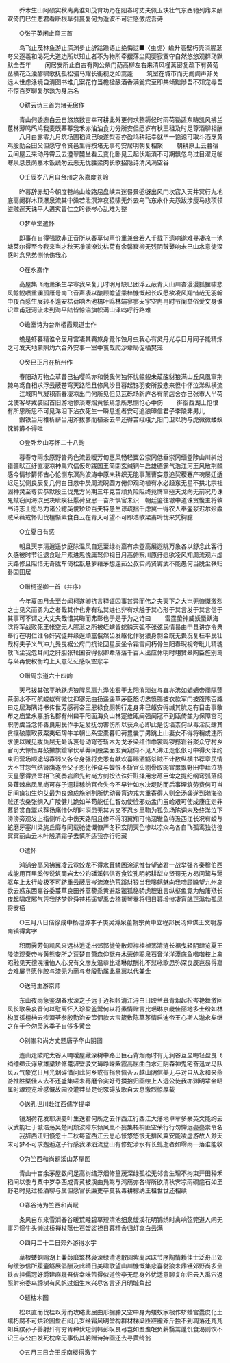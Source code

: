 <!-- { "loadSidebar": true } -->
　　乔木生山阿硕实秋离离谁知茂育功乃在阳春时丈夫佩玉玦壮气东西驰列鼎未酬欢倚门巳生悲君看断根草引蔓复何为逝波不可驻感激成吾诗 

　　○张子英闲止斋三首 

　　鸟飞止茂林鱼游止深渊步止辝跲踬语止绝悔愆■〈虫虎〉蝓升高壁朽壳消腥涎夸父逐羲和渴死大道边所以知止者不为物所牵摆落尘网婴寂寞守自然悠悠观群动默默全吾年 
　　闲居安所止自古有陶公柴门荫高柳左右来清风槿蓠密复疏下有黄菊丛摘花泛浊醪啸歌抚孤松驷马耀长衢视之如蒿蓬 
　　筑室在城市而无阛阓声非关远人世虑涤境自清图书堆几案花竹当檐楹酿酒香满瓮宾至即共倾黜陟吾不知宠辱吾不惊百岁聊复尔孰为身后名 

　　○耕云诗三首为堵无傲作 

　　青山何逶迤白云自悠悠数亩幸可耕此外更何求整耨候时雨荷锄适东畴凯风拂兰蕙林薄鸣鸤鸠我麦既菶菶我禾亦油油食力分所安但愿岁有秋王租及时足尊酒聊相酬 
　　八月白露零九月筑场圃稻粱己映遂梨枣亦盈坞耕耘幸就毕一饱谅可取斗酒烹黄鸡殷勤会田父但愿守令贤邑里得按堵无事苟安居明朝复相聚 
　　朝耕原上云暮宿云间屋云来动丹霄云去澄翠麓坐看云变化卧见云起伏斯湏不可期飘忽鸟过目濯足临寒泉息景荫嘉木饭蔬勿云恶无忧胜梁肉长歌招隐诗清风满空谷 

　　○壬辰岁八月自台州之永嘉度苍岭 

　　昨暮辞赤刧今朝度苍岭山峻路屈盘峡束迷晷景谽谺出风门坎窞入天井冥行九地底高阚群木顶瀑泉流其中豃若泄溟涬哀猿啸无外去鸟飞东永仆夫怨跋涉瘦马悲项领盗贼逭天诛平人遘灾眚伫立盻嵚岑心乱难为整 

　　○梦草堂遣怀 

　　即事在自得强歌非正音所以春草句声价重兼金若人千载下遗响邈难寻凄凉一池塘莱尔得至今我来当才秋天凈潢潦沈枯荷有余馨衰柳无残阴皷鼙响未巳山水意徒深感时念兄弟恻怆伤我心 

　　○在永嘉作 

　　高屋集飞雨萧条生早寒我来复几时明月缺巳团浮云蔽青天山川杳漫漫狐狸啸悲风鲸鲵喷重澜孤雁号南飞音声凄以酸顾瞻望乘梓慷慨起长叹愿欲凌风翔惜哉无羽翰中夜百感生展转不遑安枯荷响西池槁叶鸣林端寥寥天宇空冉冉时节阑举俗爱文身谁识章甫冠河流未到海平陆皆惊湍旗帜满山泽呜呼行路难 

　　○蟾室诗为台州栖霞观道士作 

　　蟾是虾蟇精谁令居月宫凄其羇旅身竟作蚀月虫我心有灵丹光与日月同子能精炼之可发天地蒙照灼六合外安事一室中哀哉爬沙辈局促栖樊笼 

　　○癸巳正月在杭州作 

　　春阳动万物众草昔巳抽嘤鸣亦和悦我何独怀忧鲸鲵未葅醢豺狼满山丘凤凰窜荆棘乌鸢自相求浮云蔽苍穹天路阻且修风沙日暮起铩羽安所投悲来怛中怀泣涕纵横流 
　　江城阴气凝积雨春凄凉出门何所见但见瓦砾场新庐各有前店舍亦巳张市人半荷戈使客尽戎装回首旧游地惨淡寒烟黄怅焉念所思恻怆心中伤 
　　徘徊西湖上怆悢有所思所思不可见涕泪下沾衣死生一瞬息逝者安可追狼曋信君子李陵非男儿 
　　鍜铁当用椎析薪当用斧拔蓼而植茶去辛还得苦峨峨九阳门卫以豹与虎微微蝼蚁忱欝欝不得吐 

　　○登卧龙山写怀二十八韵 

　　暮春寺雨余原野皆秀色流云暧芳甸惠风畅轻翼公崇冈低垂崇冈缅登陟山川紏纷错疆畎互纡直凄凉神禹穴偪仮句践国玊简閟玄缄铜牛启雄德霸气浩江河王风散荆棘感今情轸欝怀古心怆恻东溟尚波涛中原未耕织无能事萧曹妄意追契稷蹇产魂屡迁逶迟足犹侧良辰复几何白日忽中昃周流睨圆方俯仰观动植有水必趋东无星不拱北宗社固神灵至尊实恭默殷王伐鬼方尚期三年克苗顽负险阻终竟膺窜殛天戈向无前况乃诛鬼蜮窃闻海滨民决眦疾狂慝荷殳思一奋所惧官未识　朝廷鉴往辙中道诛贪愎主将敦书诗志士愿尽力诸公緫英俊矫矫百夫特愚生谅疏拙千虑冀一得农人奉壷浆迟尔殄蟊贼采薇戒怀归伐檀惭素食白云在青天可望不可即浩歌梁甫吟忧来凭胸臆 

　　○立夏日有感 

　　朝且天宇清逍遥步庭除温风自远至绿树嘉有余登高展遐眺万象各以舒念此客行久感彼时节徂退食耻尸素进思愧庸驽仰视日月高俯察川原纡愿欲凌风翔周流观六虚天路修且阻惜无奇肱车倚松翫悬萝藉茅想连茹公叔实尚贤寗武不能愚何当脱尘鞅归卧园田居 

　　○赠柯遂卿一首（并序） 

　　今年夏四月余至台闻柯遂卿抗言释诬囚事甚异而伟之夫天下之大岂无慷慨激烈之士见义而勇为之者哉其作也非有私其进也非有求触于其心形于其言发于其言信于其事可不谓之大丈夫哉惜其晦而弗彰也于是乎为之诗曰 
　　雷霆蛰神威妖蜃跃海滨将军战败死玊帐空无人腥涎之所被蛭螾皆蛇鳞天弧不张弦民情曷由申县讲亦令典奉行在明仁谁令奸究徒并缘逞顽嚚俄然齿发躯化作豺狼身剽金既无畏况复枉平民壮哉柯夫子义气冲九旻曳裾公府门抗论回星辰坐令霜雪间朽骨生阳春晲视夸毗儿精魂散飞尘我忽耳闻之肝胆张轮囷安得似卿辈落落千百人出应休明时翊赞皋陶臣旌别鸾与枭再使权衡均上天意茫茫感叹空悲辛 

　　○赠周宗道六十四韵 

　　天弓拨其弦平地跃虎狼腥风扇九泽浊雾干太阳溑琐蚊与蝱亦沸如蜩螗帝阍隔蓬莱弱水不可航蝼蚁有微忱抑塞无由扬遥遥草茅臣怒切忠愤膓披衣款军门披腹陈否臧曰走居海隅诗书传世芳感荷帝王恩禄食厕朝行走身非巳躯安得缄其肮走有目击事敢布之庙堂永嘉浙名郡有州曰平阳面海负山林寔维瓯闽强闽冦不到瓯倚兹为保障宫司职防虞当念怀善良用民作手足爱抚勿害伤所以获众心即此是仭墙柰何纵毒淫反肆其贪攘破廪取菽粟夷垣刼牛羊朝出系空橐暮归荷豊囊丁男跳上山妻女不得将稍或违所求便以贼见戕负屈无处诉哀号动穹苍斩木为戈矛染红作巾裳鸣锣撼岩谷聚众守村乡官司大惊恒弃鼓撇旗鎗窜伏草莽间股栗面玄黄窥伺不见人沸江走伥伥可中得火伴约束归营场顺途刼寡弱又各夸身强将吏悉有献欢喜赐酒觞杀贼不计数纵横书荐章民情大不甘怨气结肾膓遂令父子恩化作虿与蝗恨不斩官头剔骨取肉甞累累野田中拜泣祷天皇愿得贤宰相飞笺奏岩廊先封尚方剑按法诛奸赃择用忠荩臣俾之提纪纲弯弧落鸱枭薙棘出凤凰尚可存孑遗耕稼纳官仓失今不早计如水决堤防而后事堙筑劳费何可当足间疽初生灼艾最为良焮成施剜割所忧动膏肓边戎大重寄得人则金汤龚遂到渤海盗贼还农桑张纲入广陵健儿跪如羊苟能任仁智勿使憸邪妨孟门虽崄艰可使成康庄走非慕爵赏自鬻求荐扬痛惜休明时消患无其方又不忍乡里鞠为狐兔场陈词未及终涕泣下滂滂旁观发上指侧听心中伤天路阻且修不得羽翼翔可怜涸辙鱼待汲西江长况有蛟与蛇磨牙塞川梁旄丘靡与同载驰徒慨慷严冬积玄阴天色惨以凉众鸟各自飞孤鸾独彷徨冥冥丽山云木叶殷清霜子去慎所适我亦行归藏 

　　○遣怀 

　　鸿鹄会高风拂翼凌云霓蛟龙不得水葺鳞困涂泥惟昔望诸君一战举强齐秦穆伯西戎能用百里奚传说筑啇岩太公钓磻溪韩信寄食饮孔明躬耕犁立贤苟无方曷问鹜与鹥驱车上太行峻极不可跻重云蔽层岑流潦绝荒蹊豺狼当我嗥魑魅向我啼顾瞻望九州岛欲去惑东西嘉谷委蔓草良田养蒿藜乘黄避跛龞狐貉骄虎貔谁言纵壑鱼竟为触藩羝长夜起啸叹邪气凭我脐梦登舜苍梧遥望禹会稽援琴奏将归日暮增惨凄肓飊正滃勃孤凤将安栖 

　　○三月八日偕徐成中杨澄源李子庚吴溥泉董朝宗黄中立程邦民汤仲谋王文明游南镇得禽字 

　　积雨霁芳甸凯风来远林逍遥出郊郭徙倚散烦襟桂棹荡清涟长裾曳轻阴肆览夏王陵流观秦帝岑黄熊安所之荒楚自萧森仰翫卉木荣俯聆泉石音洋洋潭底鱼喈喈枝上禽昭融见天德滉瀁怡人心况有文彦友温恭比瑶琳献酬礼不愆咏歌思弥深良辰岂易得嘉会难屡寻愿作胶与漆无为啇与参殷勤属此章冀以代兼金 

　　○送马生游京师 

　　东山夜雨急鉴湖春水深之子远于迈祖帐清江浔白日映兰皋青烟起松岑艳舞激回风长歌袅哀音何以慰离怀入珍盈釜鬵何以将素情赠言比瑶琳京畿佳丽地多士纷如林构厦徯檀柟去疾湏苓参殷勤治安策悃款大宝箴敷陈草茅情启迪帝王心斯人邈永矣继之在于今勿羡苏季子自侈多黄金 

　　○别峯和尚方丈题唐子华山阴图 

　　连山走陂陀太谷入晻暧屋藏深树中路出巨石背烟雨时有无涧谷互显晦轻盈曳飞绡缥缈沃浮黛雄梁矫修鼍骍壁驳文瑇峥嵘紫霞高屈曲白水汇阴森神鬼宅奋迅龙马队风云气象宽日月光烟碎借问此何乡或有捐余佩荅云越山阴信美无与对自从永和来燕游推胜槩佳人去不还盛集嗟未再磨令实好奇掇拾归画绘上人远公徒我亦渊明辈会晤属时艰观览增感慨故园没灌莽举足蛇豕碍放歌自太息激烈惊厚载 

　　○送孔世川赴江西儒学提举 

　　镜湖荷花发耶溪菱叶生送君何所之去作西江行西江大藩地卓荦多豪英文能绚云汉武能壮于城浩荡吴楚间颓波障东倾凤凰不妄集梧桐匪空荣行行勿惮远亹亹崇令名 
　　我辞西江归倏忽十二秋每望西江云思心怅悠悠恨无排风翼安能凌虚游故人渺天末可梦不可求邂逅送子行感我涕泗流登山有修蛇涉水有长虬逝者如零雨一落谁能收 

　　○为竺西和尚题溪山茅屋图 

　　青山十亩余茅屋数间足高树结浮烟修篁茂深绿孤松无邻舍生理不拘束开田种禾稻间以黍与粟中岁幸西成青黄被溪曲鳬鹥与鸿鴈亦各得所欲清秋霁凉雨磵底石如玊野老时见过柸酒聊与属但愿官长廉吏卒莫我毒耕稼纳王租世世还相续 

　　○春谷诗为竺西和尚赋 

　　条风自东来雪消春谷暖荒畦碧草短清池细泉缓溪花明锦绣时禽响弦筦道人闲无事习惯牛头懒过桥禅杖落仕石袈裟袒日暮精舍归灯龛白云满 

　　○四月二十二日郊外游得水字 

　　草根蝼蝈鸣湖上蒹葭靡繁林袅深绿清池散圆紫离居昧节序陶情赖佳士泛舟出郊甸缓涉信所履壷觞展倡酬及此晴日美啸歌望山川慷慨集悲喜豺狼未鼎镬郊野尚多垒铁衣挂儒冠好爵建麻屣吾侪幸味苦得似道傍李无思身外忧适意聊复尔归云入禹穴返照射宛委鸟蹄树有风帆过烟生水兴尽各言还月明城角起 

　　○题枯木图 

　　松以直而伐桂以芳而攻睠此屈曲形拥肿又空中身为蝼蚁家根作蛴螬宫蠹皮化土壤朽腐不可烘轮囷盘石间几岁经霜风明堂构群材梯梁匝谾豅斧斤独不到凋落还芃芃知兵膑孙子善射歼有穷胥种伏短剑韩彭叹良弓岂如蚩蚩氓负薪翳蒿蓬饥食渴则饮不识王与公白发死枕席无事伤其躬赠诗持画还去寻黄绮翁 

　　○五月三日会王氏南楼得激字 

